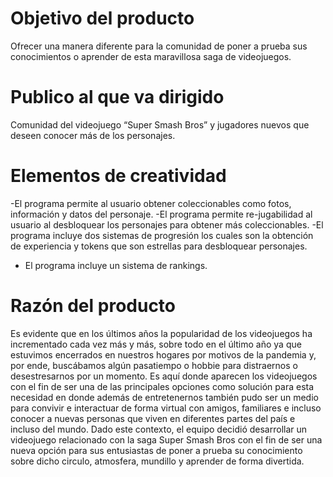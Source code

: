 # Objetivo del producto
Ofrecer una manera diferente para la comunidad de poner a prueba sus conocimientos o aprender de esta maravillosa saga de videojuegos.

# Publico al que va dirigido 
Comunidad del videojuego “Super Smash Bros” y jugadores nuevos que deseen conocer más de los personajes.

# Elementos de creatividad 
-El programa permite al usuario obtener coleccionables como fotos, información y datos del personaje.
-El programa permite re-jugabilidad al usuario al desbloquear los personajes para obtener más coleccionables.
-El programa incluye dos sistemas de progresión los cuales son la obtención de experiencia y tokens que son estrellas para desbloquear personajes.
- El programa incluye un sistema de rankings.

# Razón del producto 

Es evidente que en los últimos años la popularidad de los videojuegos ha incrementado cada vez más y más, sobre todo en el último año ya que estuvimos encerrados en nuestros hogares por motivos de la pandemia y, por ende, buscábamos algún pasatiempo o hobbie para distraernos o desestresarnos por un momento. Es aquí donde aparecen los videojuegos con el fin de ser una de las principales opciones como solución para esta necesidad en donde además de entretenernos también pudo ser un medio para convivir e interactuar de forma virtual con amigos, familiares e incluso conocer a nuevas personas que viven en diferentes partes del país e incluso del mundo. 
Dado este contexto, el equipo decidió desarrollar un videojuego relacionado con la saga Super Smash Bros con el fin de ser una nueva opción para sus entusiastas de poner a prueba su conocimiento sobre dicho circulo, atmosfera, mundillo y aprender de forma divertida. 

